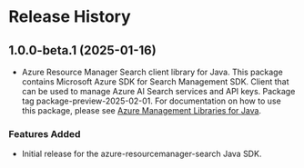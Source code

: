 # Release History

## 1.0.0-beta.1 (2025-01-16)

- Azure Resource Manager Search client library for Java. This package contains Microsoft Azure SDK for Search Management SDK. Client that can be used to manage Azure AI Search services and API keys. Package tag package-preview-2025-02-01. For documentation on how to use this package, please see [Azure Management Libraries for Java](https://aka.ms/azsdk/java/mgmt).
### Features Added

- Initial release for the azure-resourcemanager-search Java SDK.
